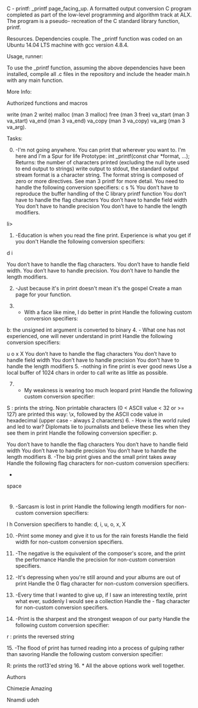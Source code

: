C - printf:
_printf page_facing_up.
A formatted output conversion C program completed as part of the low-level programming and algorithm track at ALX. The program is a pseudo- recreation of the C standard library function, printf.

Resources.
Dependencies couple.
The _printf function was coded on an Ubuntu 14.04 LTS machine with gcc version 4.8.4.

Usage, runner:

To use the _printf function, assuming the above dependencies have been installed, compile all .c files in the repository and include the header main.h with any main function.

More Info:

Authorized functions and macros

write (man 2 write) malloc (man 3 malloc) free (man 3 free) va_start (man 3 va_start) va_end (man 3 va_end) va_copy (man 3 va_copy) va_arg (man 3 va_arg).

Tasks:

0. -I'm not going anywhere. You can print that wherever you want to. I'm here and I'm a Spur for life
Prototype: int _printf(const char *format, ...); Returns: the number of characters printed (excluding the null byte used to end output to strings) write output to stdout, the standard output stream format is a character string. The format string is composed of zero or more directives. See man 3 printf for more detail. You need to handle the following conversion specifiers: c s % You don’t have to reproduce the buffer handling of the C library printf function You don’t have to handle the flag characters You don’t have to handle field width You don’t have to handle precision You don’t have to handle the length modifiers.

li>
1. -Education is when you read the fine print. Experience is what you get if you don't
Handle the following conversion specifiers:

d
i

You don’t have to handle the flag characters.
You don’t have to handle field width.
You don’t have to handle precision.
You don’t have to handle the length modifiers.

2. -Just because it's in print doesn't mean it's the gospel
Create a man page for your function.

3. - With a face like mine, I do better in print
Handle the following custom conversion specifiers:

b: the unsigned int argument is converted to binary
4. - What one has not experienced, one will never understand in print
Handle the following conversion specifiers:

u
o
x
X
You don’t have to handle the flag characters
You don’t have to handle field width
You don’t have to handle precision
You don’t have to handle the length modifiers
5. -nothing in fine print is ever good news
Use a local buffer of 1024 chars in order to call write as little as possible.

7. - My weakness is wearing too much leopard print
Handle the following custom conversion specifier:

S : prints the string.
Non printable characters (0 < ASCII value < 32 or >= 127) are printed this way: \x, followed by the ASCII code value in hexadecimal (upper case - always 2 characters)
6. - How is the world ruled and led to war? Diplomats lie to journalists and believe these lies when they see them in print
Handle the following conversion specifier: p.

You don’t have to handle the flag characters
You don’t have to handle field width
You don’t have to handle precision
You don’t have to handle the length modifiers
8. -The big print gives and the small print takes away
Handle the following flag characters for non-custom conversion specifiers:

+
space
#
9. -Sarcasm is lost in print
Handle the following length modifiers for non-custom conversion specifiers:

l
h
Conversion specifiers to handle: d, i, u, o, x, X

10. -Print some money and give it to us for the rain forests
Handle the field width for non-custom conversion specifiers.

11. -The negative is the equivalent of the composer's score, and the print the performance
Handle the precision for non-custom conversion specifiers.

12. -It's depressing when you're still around and your albums are out of print
Handle the 0 flag character for non-custom conversion specifiers.

13. -Every time that I wanted to give up, if I saw an interesting textile, print what ever, suddenly I would see a collection
Handle the - flag character for non-custom conversion specifiers.

14. -Print is the sharpest and the strongest weapon of our party
Handle the following custom conversion specifier:

r : prints the reversed string</p>
15. -The flood of print has turned reading into a process of gulping rather than savoring
Handle the following custom conversion specifier:

R: prints the rot13'ed string
16. *
All the above options work well together.

Authors

Chimezie Amazing

Nnamdi udeh
